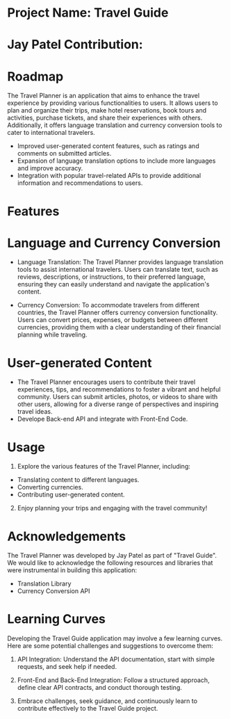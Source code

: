 # Project Name: Travel Guide

# Jay Patel Contribution: 

# Roadmap

The Travel Planner is an application that aims to enhance the travel experience by providing various functionalities to users. It allows users to plan and organize their trips, make hotel reservations, book tours and activities, purchase tickets, and share their experiences with others. Additionally, it offers language translation and currency conversion tools to cater to international travelers.

- Improved user-generated content features, such as ratings and comments on submitted articles.
- Expansion of language translation options to include more languages and improve accuracy.
- Integration with popular travel-related APIs to provide additional information and recommendations to users.

# Features

# Language and Currency Conversion
- Language Translation: The Travel Planner provides language translation tools to assist international travelers. Users can translate text, such as reviews, descriptions, or instructions, to their preferred language, ensuring they can easily understand and navigate the application's content.

- Currency Conversion: To accommodate travelers from different countries, the Travel Planner offers currency conversion functionality. Users can convert prices, expenses, or budgets between different currencies, providing them with a clear understanding of their financial planning while traveling.

# User-generated Content
- The Travel Planner encourages users to contribute their travel experiences, tips, and recommendations to foster a vibrant and helpful community. Users can submit articles, photos, or videos to share with other users, allowing for a diverse range of perspectives and inspiring travel ideas.
- Develope Back-end API and integrate with Front-End Code.


# Usage
1. Explore the various features of the Travel Planner, including:
- Translating content to different languages.
- Converting currencies.
- Contributing user-generated content.
2. Enjoy planning your trips and engaging with the travel community!

# Acknowledgements
The Travel Planner was developed by Jay Patel as part of "Travel Guide". We would like to acknowledge the following resources and libraries that were instrumental in building this application:

- Translation Library
- Currency Conversion API

# Learning Curves

Developing the Travel Guide application may involve a few learning curves. Here are some potential challenges and suggestions to overcome them:

1. API Integration: Understand the API documentation, start with simple requests, and seek help if needed.

2. Front-End and Back-End Integration: Follow a structured approach, define clear API contracts, and conduct thorough testing.

3. Embrace challenges, seek guidance, and continuously learn to contribute effectively to the Travel Guide project.
